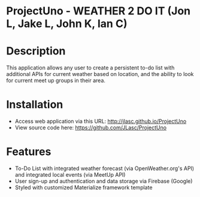 # ProjectUno - WEATHER 2 DO IT (Jon L, Jake L, John K, Ian C)

# Description
This application allows any user to create a persistent to-do list with additional APIs for current weather based on location, and the ability to look for current meet up groups in their area.

# Installation
- Access web application via this URL: http://jlasc.github.io/ProjectUno
- View source code here: https://github.com/JLasc/ProjectUno

# Features
- To-Do List with integrated weather forecast (via OpenWeather.org's API) and integrated local events (via MeetUp API)
- User sign-up and authentication and data storage via Firebase (Google)
- Styled with customized Materialize framework template
    
    